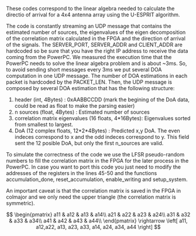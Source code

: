 

These codes correspond to the linear algebra needed to calculate the directio of arrival for a 4x4 antenna array using the U-ESPRIT algorithm.

The code is constantly streaming an UDP message that contains the estimated number of sources, the eigenvalues of the eigen decomposition of the correlation matrix calculated in the FPGA and the direction of arrival of the signals.
The SERVER\_PORT, SERVER\_ADDR and CLIENT\_ADDR are hardcoded so be sure that you have the right IP address to receive the data coming from the PowerPC.
We measured the execution time that the PowerPC needs to solve the linear algebra problem and is about ~3ms. So, to avoid sending short messages every 3ms we put several DOA computation in one UDP message. The number of DOA estimations in each packet is hardcoded by the PACKET\_LEN.
Then, the UDP message is composed by several DOA estimation that has the following structure:

1. header (int, 4Bytes)                                  : 0xAABBCCDD (mark the begining of the DoA data, could be read as float to make the parsing easier)
2. n sources (float, 4Bytes)                             : Estimated number of sources
3. correlation matrix eigenvalues (16 floats, 4\*16Bytes): Eigenvalues sorted from smallest to largest.
4. DoA (12 complex floats, 12\*2\*4Bytes)                : Predicted x,y DoA. The even indeces correspond to x and the odd indeces correspond to y. This field sent the 12 posible DoA, but only the first n\_sources are valid.

To simulate the correctness of the code we use the LFSR pseudo-random numbers to fill the correlation matrix in the FPGA for the later process in the PowerPC. In case you want to port this code you just need to modify the addresses of the registers in the lines 45-50 and the functions accumulation\_done, reset\_accumulation, enable\_writing and setup\_system.

An important caveat is that the correlation matrix is saved in the FPGA in colmajor and we only need the upper triangle (the correlation matrix is symmetric).


$$
\begin{pmatrix}
a11 & a12 & a13 & a14\\
a21 & a22 & a23 & a24\\
a31 & a32 & a33 & a34\\
a41 & a42 & a43 & a44\\
\end{pmatrix}
\rightarrow
\left[
a11, a12,a22, a13, a23, a33, a14, a24, a34, a44
\right]
$$

